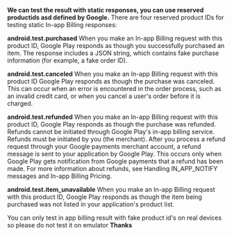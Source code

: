 
**We can test the result with static responses, you can use reserved productids asd defined by Google.**
There are four reserved product IDs for testing static In-app Billing responses:

**android.test.purchased**
When you make an In-app Billing request with this product ID, Google Play responds as though you successfully purchased an item. The response includes a JSON string, which contains fake purchase information (for example, a fake order ID).

**android.test.canceled**
When you make an In-app Billing request with this product ID Google Play responds as though the purchase was canceled. This can occur when an error is encountered in the order process, such as an invalid credit card, or when you cancel a user's order before it is charged.

**android.test.refunded**
When you make an In-app Billing request with this product ID, Google Play responds as though the purchase was refunded. Refunds cannot be initiated through Google Play's in-app billing service. Refunds must be initiated by you (the merchant). After you process a refund request through your Google payments merchant account, a refund message is sent to your application by Google Play. This occurs only when Google Play gets notification from Google payments that a refund has been made. For more information about refunds, see Handling IN_APP_NOTIFY messages and In-app Billing Pricing.

**android.test.item_unavailable**
When you make an In-app Billing request with this product ID, Google Play responds as though the item being purchased was not listed in your application's product list.




You can only test  in app billing result with fake product id's on real devices 
so please do not test it on emulator 
**Thanks** 
